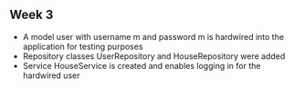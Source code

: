 ## Week 3
- A model user with username m and password m is hardwired into the application for testing purposes
- Repository classes UserRepository and HouseRepository were added
- Service HouseService is created and enables logging in for the hardwired user
